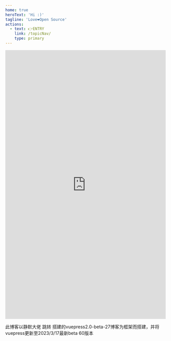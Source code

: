 ```yaml
---
home: true
heroText: 'Hi :)'
tagline: 'Love❤️Open Source'
actions:
  - text: 👉ENTRY
    link: /topicNav/
    type: primary
---
```








<iframe id="embed_dom" name="embed_dom" frameborder="0" style="display:block;width:1025px;max-width: 100%;height:845px;" src="https://www.processon.com/embed/627641dee0b34d075862c9ff"></iframe>

此博客以静默大佬 <a src='https://github.com/Q10Viking/q10viking.github.io.git'>跳转</a>  搭建的vuepress2.0-beta-27博客为框架而搭建，并将vuepress更新至2023/3/17最新beta 60版本